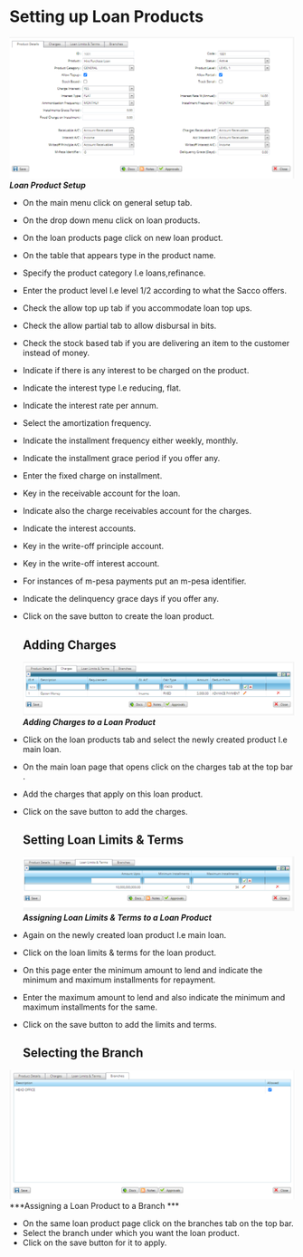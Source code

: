 # Setting up Loan Products
![How to setup a loan product on mfiexpert system](./images/Loan_Products.png "Loan Product Setup")\
***Loan Product Setup***

- On the main menu click on general setup tab.
- On the drop down menu click on loan products.
- On the loan products page click on new loan product.
- On the table that appears type in the product name.
- Specify the product category I.e loans,refinance.
- Enter the product level I.e level 1/2 according to what the Sacco offers.
- Check the allow top up tab if you accommodate loan top ups.
- Check the allow partial tab to allow disbursal in bits.
- Check the stock based tab if you are delivering an item to the customer instead of money.
- Indicate if there is any interest to be charged on the product.
- Indicate the interest type I.e reducing, flat.
- Indicate the interest rate per annum.
- Select the amortization frequency.
- Indicate the installment frequency either weekly, monthly.
- Indicate the installment grace period if you offer any.
- Enter the fixed charge on installment.
- Key in the receivable account for the loan.
- Indicate also the charge receivables account for the charges.
- Indicate the interest accounts.
- Key in the write-off principle account.
- Key in the write-off interest account.
- For instances of m-pesa payments put an m-pesa identifier.
- Indicate the delinquency grace days if you offer any.
- Click on the save button to create the loan product. 

   ## Adding Charges 
   ![How to assign charges to a loan product on mfiexpert system](./images/Assigning_Charges.png "Assigning Charges to a loan product")
***Adding Charges to a Loan Product***


- Click on the loan products tab and select the newly created product I.e main loan.
- On the main loan page that opens click on the charges tab at the top bar .
- Add the charges that apply on this loan product.
- Click on the save button to add the charges.
  
  ## Setting Loan Limits & Terms 
  ![How to assign loan limits & Terms to a loan product](./images/Assigning_Loan_Limits_&_Terms.png "Assigning Loan Limits & Terms")
***Assigning Loan Limits & Terms to a Loan Product***

- Again on the newly created loan product I.e main loan. 
- Click on the loan limits & terms for the loan product.
- On this page enter the minimum amount to lend and indicate the minimum and maximum installments for repayment.
- Enter the maximum amount to lend and also indicate the minimum and maximum installments for the same.
- Click on the save button to add the limits and terms.
  ## Selecting the Branch 
![How to assign a loan product to a branch on the mfiexpert system](./images/Assigning_Loan_product_to_Branches.png "Assigning Branches")
***Assigning a Loan Product to a Branch ***


- On the same loan product page click on the branches tab on the top bar.
- Select the branch under which you want the loan product.
- Click on the save button for it to apply.
